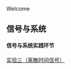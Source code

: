 Welcome

## 信号与系统

#### 信号与系统实践环节

[实验三（离散时间信号）](https://github.com/cyx676/cyx676.github.io/blob/main/cyx213.md)
